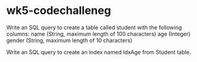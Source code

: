 # wk5-codechalleneg

Write an SQL query to create a table called student with the following columns:
name (String, maximum length of 100 characters)
age (Integer)
gender (String, maximum length of 10 characters)

Write an SQL query to create an index named IdxAge from Student table.
